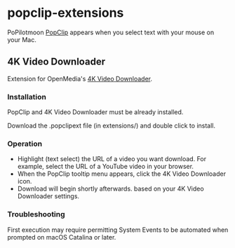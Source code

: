 # popclip-extensions

PoPilotmoon [PopClip](https://pilotmoon.com/popclip/) appears when you select text with your mouse on your Mac.

## 4K Video Downloader

Extension for OpenMedia's [4K Video Downloader](https://www.4kdownload.com/products/product-videodownloader).

### Installation
PopClip and 4K Video Downloader must be already installed.

Download the .popclipext file (in extensions/) and double click to install.


### Operation
* Highlight (text select) the URL of a video you want download. For example, select the URL of a YouTube video in your browser.
* When the PopClip tooltip menu appears, click the 4K Video Downloader icon.
* Download will begin shortly afterwards. based on your 4K Video Downloader settings.


### Troubleshooting
First execution may require permitting System Events to be automated when prompted on macOS Catalina or later.
